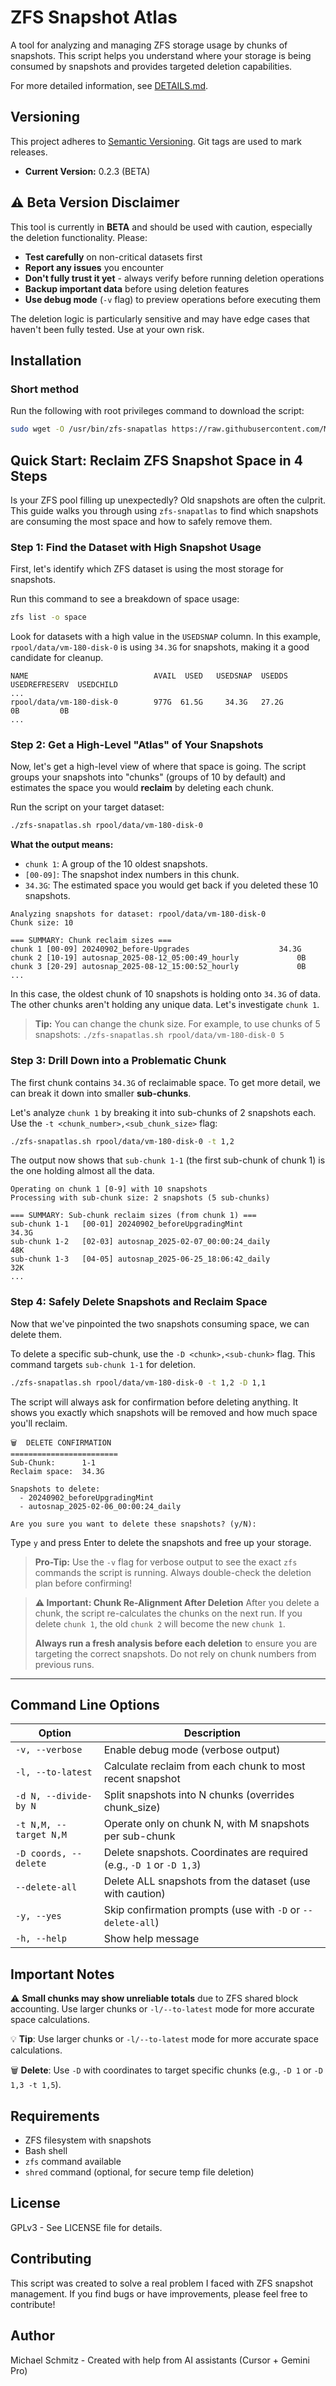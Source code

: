 # ZFS Snapshot Atlas

A tool for analyzing and managing ZFS storage usage by chunks of snapshots. This script helps you understand where your storage is being consumed by snapshots and provides targeted deletion capabilities.

For more detailed information, see [DETAILS.md](DETAILS.md).

## Versioning

This project adheres to [Semantic Versioning](https://semver.org/spec/v2.0.0.html). Git tags are used to mark releases.

- **Current Version:** 0.2.3 (BETA)

## ⚠️ Beta Version Disclaimer

This tool is currently in **BETA** and should be used with caution, especially the deletion functionality. Please:

- **Test carefully** on non-critical datasets first
- **Report any issues** you encounter
- **Don't fully trust it yet** - always verify before running deletion operations
- **Backup important data** before using deletion features
- **Use debug mode** (`-v` flag) to preview operations before executing them

The deletion logic is particularly sensitive and may have edge cases that haven't been fully tested. Use at your own risk.

## Installation

### Short method
Run the following with root privileges command to download the script:
```bash
sudo wget -O /usr/bin/zfs-snapatlas https://raw.githubusercontent.com/Mikesco3/zfs-snapatlas/main/zfs-snapatlas.sh && sudo chmod +x /usr/bin/zfs-snapatlas
```

## Quick Start: Reclaim ZFS Snapshot Space in 4 Steps

Is your ZFS pool filling up unexpectedly? Old snapshots are often the culprit. This guide walks you through using `zfs-snapatlas` to find which snapshots are consuming the most space and how to safely remove them.

### Step 1: Find the Dataset with High Snapshot Usage

First, let's identify which ZFS dataset is using the most storage for snapshots.

Run this command to see a breakdown of space usage:
```sh
zfs list -o space
```

Look for datasets with a high value in the `USEDSNAP` column. In this example, `rpool/data/vm-180-disk-0` is using `34.3G` for snapshots, making it a good candidate for cleanup.

```
NAME                            AVAIL  USED   USEDSNAP  USEDDS  USEDREFRESERV  USEDCHILD
...
rpool/data/vm-180-disk-0        977G  61.5G     34.3G   27.2G             0B         0B
...
```

### Step 2: Get a High-Level "Atlas" of Your Snapshots

Now, let's get a high-level view of where that space is going. The script groups your snapshots into "chunks" (groups of 10 by default) and estimates the space you would **reclaim** by deleting each chunk.

Run the script on your target dataset:
```sh
./zfs-snapatlas.sh rpool/data/vm-180-disk-0
```

**What the output means:**
*   `chunk 1`: A group of the 10 oldest snapshots.
*   `[00-09]`: The snapshot index numbers in this chunk.
*   `34.3G`: The estimated space you would get back if you deleted these 10 snapshots.

```
Analyzing snapshots for dataset: rpool/data/vm-180-disk-0
Chunk size: 10

=== SUMMARY: Chunk reclaim sizes ===
chunk 1	[00-09]	20240902_before-Upgrades                  	34.3G
chunk 2	[10-19]	autosnap_2025-08-12_05:00:49_hourly         	0B
chunk 3	[20-29]	autosnap_2025-08-12_15:00:52_hourly         	0B
...
```
In this case, the oldest chunk of 10 snapshots is holding onto `34.3G` of data. The other chunks aren't holding any unique data. Let's investigate `chunk 1`.

> **Tip:** You can change the chunk size. For example, to use chunks of 5 snapshots:
> `./zfs-snapatlas.sh rpool/data/vm-180-disk-0 5`

### Step 3: Drill Down into a Problematic Chunk

The first chunk contains `34.3G` of reclaimable space. To get more detail, we can break it down into smaller **sub-chunks**.

Let's analyze `chunk 1` by breaking it into sub-chunks of 2 snapshots each. Use the `-t <chunk_number>,<sub_chunk_size>` flag:

```sh
./zfs-snapatlas.sh rpool/data/vm-180-disk-0 -t 1,2
```

The output now shows that `sub-chunk 1-1` (the first sub-chunk of chunk 1) is the one holding almost all the data.

```
Operating on chunk 1 [0-9] with 10 snapshots
Processing with sub-chunk size: 2 snapshots (5 sub-chunks)

=== SUMMARY: Sub-chunk reclaim sizes (from chunk 1) ===
sub-chunk 1-1	[00-01]	20240902_beforeUpgradingMint                	34.3G
sub-chunk 1-2	[02-03]	autosnap_2025-02-07_00:00:24_daily          	48K
sub-chunk 1-3	[04-05]	autosnap_2025-06-25_18:06:42_daily          	32K
...
```

### Step 4: Safely Delete Snapshots and Reclaim Space

Now that we've pinpointed the two snapshots consuming space, we can delete them.

To delete a specific sub-chunk, use the `-D <chunk>,<sub-chunk>` flag. This command targets `sub-chunk 1-1` for deletion.

```sh
./zfs-snapatlas.sh rpool/data/vm-180-disk-0 -t 1,2 -D 1,1
```

The script will always ask for confirmation before deleting anything. It shows you exactly which snapshots will be removed and how much space you'll reclaim.

```
🗑️  DELETE CONFIRMATION
========================
Sub-Chunk:      1-1
Reclaim space:  34.3G

Snapshots to delete:
  - 20240902_beforeUpgradingMint
  - autosnap_2025-02-06_00:00:24_daily

Are you sure you want to delete these snapshots? (y/N):
```

Type `y` and press Enter to delete the snapshots and free up your storage.

> **Pro-Tip:** Use the `-v` flag for verbose output to see the exact `zfs` commands the script is running. Always double-check the deletion plan before confirming!

> **⚠️ Important: Chunk Re-Alignment After Deletion**
> After you delete a chunk, the script re-calculates the chunks on the next run. If you delete `chunk 1`, the old `chunk 2` will become the new `chunk 1`.
>
> **Always run a fresh analysis before each deletion** to ensure you are targeting the correct snapshots. Do not rely on chunk numbers from previous runs.

___

## Command Line Options

| Option | Description |
|--------|-------------|
| `-v, --verbose` | Enable debug mode (verbose output) |
| `-l, --to-latest` | Calculate reclaim from each chunk to most recent snapshot |
| `-d N, --divide-by N` | Split snapshots into N chunks (overrides chunk_size) |
| `-t N,M, --target N,M` | Operate only on chunk N, with M snapshots per sub-chunk |
| `-D coords, --delete` | Delete snapshots. Coordinates are required (e.g., `-D 1` or `-D 1,3`) |
| `--delete-all` | Delete ALL snapshots from the dataset (use with caution) |
| `-y, --yes` | Skip confirmation prompts (use with `-D` or `--delete-all`) |
| `-h, --help` | Show help message |

## Important Notes

⚠️ **Small chunks may show unreliable totals** due to ZFS shared block accounting. Use larger chunks or `-l/--to-latest` mode for more accurate space calculations.

💡 **Tip**: Use larger chunks or `-l/--to-latest` mode for more accurate space calculations.

🗑️ **Delete**: Use `-D` with coordinates to target specific chunks (e.g., `-D 1` or `-D 1,3 -t 1,5`).

## Requirements

- ZFS filesystem with snapshots
- Bash shell
- `zfs` command available
- `shred` command (optional, for secure temp file deletion)


## License

GPLv3 - See LICENSE file for details.

## Contributing

This script was created to solve a real problem I faced with ZFS snapshot management. If you find bugs or have improvements, please feel free to contribute!

## Author

Michael Schmitz - Created with help from AI assistants (Cursor + Gemini Pro)


